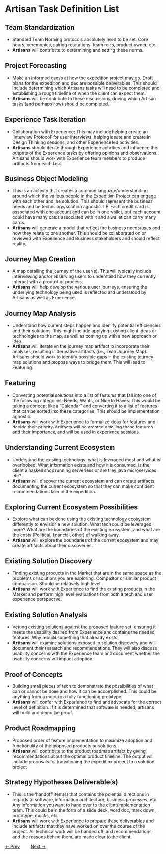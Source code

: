# Artisan Task Definition List

## Team Standardization
- Standard Team Norming protocols absolutely need to be set. Core hours, ceremonies, pairing rotatations, team roles, product owner, etc.
- **Artisans** will contribute to determining and setting these norms.

## Project Forecasting
- Make an informed guess at how the expedition project may go. Draft plans for the expedition and declare possible deliverables. This should include determining which Artisans tasks will need to be completed and establishing a rough timeline of when the client can expect them. 
- **Artisans** will be contribute to these discussions, driving which Artisan tasks (and perhaps how) should be completed. 

## Experience Task Iteration
- Collaboration with Experience; This may include helping create an ‘Interview Protocol’ for user interviews, helping ideate and create in Design Thinking sessions, and other Experience led activities. 
- **Artisans** should iterate through Experience activities and influence the outputs of the Experience tasks by offering opinions and observations. Artisans should work with Experience team members to produce artifacts from each task. 

## Business Object Modeling
- This is an activity that creates a common language/understanding around which the various people in the Expedition Project can engage with each other and the solution. This should represent the business needs and be technology/solution agnostic. I.E. Each credit card is associated with one account and can be in one wallet, but each account could have many cards associated with it and a wallet can carry many cards.
- **Artisans** will generate a model that reflect the business needs/uses and how they relate to one another. This should be collaborated on or reviewed with Experience and Business stakeholders and should reflect reality. 

## Journey Map Creation
- A map detailing the journey of the user(s). This will typically include interviewing and/or observing users to understand how they currently interact with a product or process. 
- **Artisans** will help develop the various user journeys, ensuring the underlying technology being used is reflected and understood by Artisans as well as Experience. 

## Journey Map Analysis
- Understand how current steps happen and identify potential efficiencies and their solutions. This might include applying existing client ideas or technologies to the map, as well as coming up with a new approach or idea.
- **Artisans** will iterate on the journey map artifact to incorporate their analyses, resulting in derivative artifacts (i.e., Tech Journey Map). Artisans should work to identify possible gaps in the existing journey map solutions and propose ways to bridge them. This will lead to Featuring.

## Featuring
- Converting potential solutions into a list of features that fall into one of the following categories: Needs, Wants, or Nice to Haves. This would be taking a concept like a  “Calendar” and converting it to a list of features that can be sorted into these categories. This should be implementation agnostic.
- **Artisans** will work with Experience to formalize ideas for features and decide their priority. Artifacts will be created detailing these features and their importance, and will be used in experience sessions. 

## Understanding Current Ecosystem
- Understand the existing technology; what is leveraged most and what is overlooked. What information exists and how it is consumed. Is the client a haskell shop running serverless or are they java microservices etc? 
- **Artisans** will discover the current ecosystem and can create artifacts documenting the current ecosystem so that they can make confident recommendations later in the expedition.

## Exploring Current Ecosystem Possibilities
- Explore what can be done using the existing technology ecosystem differently to envision a new solution. What tech could be leveraged more? What are the boundaries of the existing ecosystem, and what are the costs (Political, financial, other) of walking away. 
- **Artisans** will explore the boundaries of the current ecosystem and may create artifacts about their discoveries.

## Existing Solution Discovery
- Finding existing products in the Market that are in the same space as the problems or solutions you are exploring. Competitor or similar product comparison. Should be relatively high level.
- **Artisans** will work with Experience to find the existing products in the Market and perform high level evaluations from both a tech and user experience perspective. 

## Existing Solution Analysis
- Vetting existing solutions against the proposed feature set, ensuring it meets the usability desired from Experience and contains the needed features. Why rebuild something that already exists. 
- **Artisans** will examine solutions exposed in solution discovery and will document their research and recommendations. They will also discuss usability concerns with the Experience team and document whether the usability concerns will impact adoption.

## Proof of Concepts
- Building small pieces of tech to demonstrate the possibilities of what can or cannot be done and how it can be accomplished. This could be anything from a mock to a fully functioning prototype.
- **Artisans** will confer with Experience to find and advocate for the correct level of definition. If it is determined that software is needed, artisans will build and demo the proof.

## Product Roadmapping
- Proposed order of feature implementation to maximize adoption and functionality of the proposed products or solutions. 
- **Artisans** will contribute to the product roadmap artifact by giving recommendations about the optimal product timeline. The output will include proposals for transitioning the expedition project to a solution project

## Strategy Hypotheses Deliverable(s)
- This is the ‘handoff’ item(s) that contains the potential directions in regards to software, information architecture, business processes, etc. Any information you want to hand over to the client/implementation team. This could be in the form of a slide deck, word doc, mark down, prototype, mocks, etc.
- **Artisans** will work with Experience to prepare these deliverables and include artifacts that they have worked on over the course of the project. All technical work will be handed off, and recommendations, and the reasons behind them, are made clear to the client.

[&larr; Prev](../ArtisansValueOnExpedition.md) &nbsp;&nbsp;&nbsp;&nbsp;&nbsp;&nbsp;&nbsp;&nbsp;[Next &rarr;](./TimelineIllustrations.md)